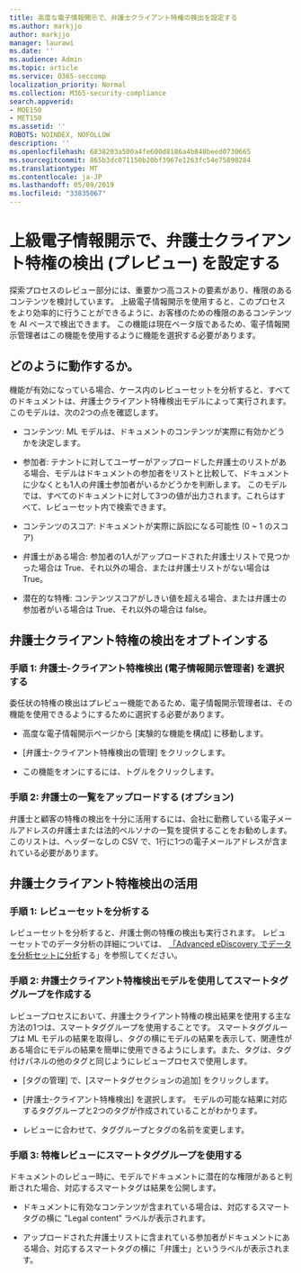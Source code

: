 ```yaml
---
title: 高度な電子情報開示で、弁護士クライアント特権の検出を設定する
ms.author: markjjo
author: markjjo
manager: laurawi
ms.date: ''
ms.audience: Admin
ms.topic: article
ms.service: O365-seccomp
localization_priority: Normal
ms.collection: M365-security-compliance
search.appverid:
- MOE150
- MET150
ms.assetid: ''
ROBOTS: NOINDEX, NOFOLLOW
description: ''
ms.openlocfilehash: 6838203a500a4fe600d8186a4b848beed0730665
ms.sourcegitcommit: 865b3dc071150b20bf3967e1263fc54e75898284
ms.translationtype: MT
ms.contentlocale: ja-JP
ms.lasthandoff: 05/09/2019
ms.locfileid: "33835067"
---
```

# <a name="set-up-attorney-client-privilege-detection-preview-in-advanced-ediscovery"></a>上級電子情報開示で、弁護士クライアント特権の検出 (プレビュー) を設定する

探索プロセスのレビュー部分には、重要かつ高コストの要素があり、権限のあるコンテンツを検討しています。 上級電子情報開示を使用すると、このプロセスをより効率的に行うことができるように、お客様のための権限のあるコンテンツを AI ベースで検出できます。 この機能は現在ベータ版であるため、電子情報開示管理者はこの機能を使用するように機能を選択する必要があります。

## <a name="how-does-it-work"></a>どのように動作するか。

機能が有効になっている場合、ケース内のレビューセットを分析すると、すべてのドキュメントは、弁護士クライアント特権検出モデルによって実行されます。 このモデルは、次の2つの点を確認します。

- コンテンツ: ML モデルは、ドキュメントのコンテンツが実際に有効かどうかを決定します。

- 参加者: テナントに対してユーザーがアップロードした弁護士のリストがある場合、モデルはドキュメントの参加者をリストと比較して、ドキュメントに少なくとも1人の弁護士参加者がいるかどうかを判断します。
このモデルでは、すべてのドキュメントに対して3つの値が出力されます。これらはすべて、レビューセット内で検索できます。

- コンテンツのスコア: ドキュメントが実際に訴訟になる可能性 (0 ~ 1 のスコア)

- 弁護士がある場合: 参加者の1人がアップロードされた弁護士リストで見つかった場合は True、それ以外の場合、または弁護士リストがない場合は True。

-  潜在的な特権: コンテンツスコアがしきい値を超える場合、または弁護士の参加者がいる場合は True、それ以外の場合は false。

## <a name="opting-into-attorney-client-privilege-detection"></a>弁護士クライアント特権の検出をオプトインする

### <a name="step-1-opt-into-attorney-client-privilege-detection-ediscovery-admin"></a>手順 1: 弁護士-クライアント特権検出 (電子情報開示管理者) を選択する

委任状の特権の検出はプレビュー機能であるため、電子情報開示管理者は、その機能を使用できるようにするために選択する必要があります。

- 高度な電子情報開示ページから [実験的な機能を構成] に移動します。

- [弁護士-クライアント特権検出の管理] をクリックします。

- この機能をオンにするには、トグルをクリックします。

### <a name="step-2-upload-a-list-of-attorneys-optional"></a>手順 2: 弁護士の一覧をアップロードする (オプション)

弁護士と顧客の特権の検出を十分に活用するには、会社に勤務している電子メールアドレスの弁護士または法的ペルソナの一覧を提供することをお勧めします。 このリストは、ヘッダーなしの CSV で、1行に1つの電子メールアドレスが含まれている必要があります。

## <a name="leveraging-attorney-client-privilege-detection"></a>弁護士クライアント特権検出の活用 

### <a name="step-1-analyze-a-review-set"></a>手順 1: レビューセットを分析する

レビューセットを分析すると、弁護士側の特権の検出も実行されます。 レビューセットでのデータ分析の詳細については、 [「Advanced eDiscovery でデータを分析セットに分析](analyzing-data-in-review-set.md)する」を参照してください。

### <a name="step-2-create-a-smart-tag-group-with-attorney-client-privilege-detection-model"></a>手順 2: 弁護士クライアント特権検出モデルを使用してスマートタググループを作成する

レビュープロセスにおいて、弁護士クライアント特権の検出結果を使用する主な方法の1つは、スマートタググループを使用することです。 スマートタググループは ML モデルの結果を取得し、タグの横にモデルの結果を表示して、関連性がある場合にモデルの結果を簡単に使用できるようにします。また、タグは、タグ付けパネルの他のタグと同じようにレビュープロセスで使用します。

- [タグの管理] で、[スマートタグセクションの追加] をクリックします。

- [弁護士-クライアント特権検出] を選択します。 モデルの可能な結果に対応するタググループと2つのタグが作成されていることがわかります。

- レビューに合わせて、タググループとタグの名前を変更します。

### <a name="step-3-use-the-smart-tag-group-for-privilege-review"></a>手順 3: 特権レビューにスマートタググループを使用する

ドキュメントのレビュー時に、モデルでドキュメントに潜在的な権限があると判断された場合、対応するスマートタグは結果を公開します。

- ドキュメントに有効なコンテンツが含まれている場合は、対応するスマートタグの横に "Legal content" ラベルが表示されます。

- アップロードされた弁護士リストに含まれている参加者がドキュメントにある場合、対応するスマートタグの横に「弁護士」というラベルが表示されます。